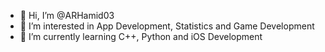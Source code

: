 - 👋 Hi, I’m @ARHamid03
- 👀 I’m interested in App Development, Statistics and Game Development
- 🌱 I’m currently learning C++, Python and iOS Development

<!---
ARHamid03/ARHamid03 is a ✨ special ✨ repository because its `README.md` (this file) appears on your GitHub profile.
You can click the Preview link to take a look at your changes.
--->

